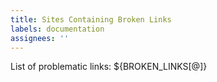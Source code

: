 ```yaml
---
title: Sites Containing Broken Links
labels: documentation
assignees: ''
---
```


List of problematic links:
${BROKEN_LINKS[@]}

